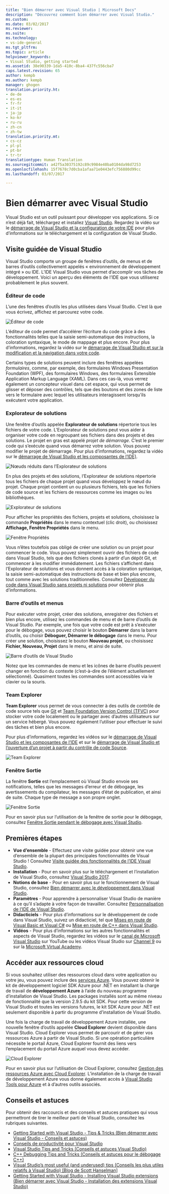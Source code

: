 ```yaml
---
title: "Bien démarrer avec Visual Studio | Microsoft Docs"
description: "Découvrez comment bien démarrer avec Visual Studio."
ms.custom: 
ms.date: 03/02/2017
ms.reviewer: 
ms.suite: 
ms.technology:
- vs-ide-general
ms.tgt_pltfrm: 
ms.topic: article
helpviewer_keywords:
- Visual Studio, getting started
ms.assetid: 38e90339-1da5-410c-8ba4-437fc556cba7
caps.latest.revision: 65
author: kempb
ms.author: kempb
manager: ghogen
translation.priority.ht:
- de-de
- es-es
- fr-fr
- it-it
- ja-jp
- ko-kr
- ru-ru
- zh-cn
- zh-tw
translation.priority.mt:
- cs-cz
- pl-pl
- pt-br
- tr-tr
translationtype: Human Translation
ms.sourcegitcommit: a42f5a30375192c89c9984e40ba0104da98d7253
ms.openlocfilehash: 15f7678c7d0cba1afaa71e0443efc756880d99cc
ms.lasthandoff: 03/07/2017

---
```

# <a name="get-started-with-visual-studio"></a>Bien démarrer avec Visual Studio

Visual Studio est un outil puissant pour développer vos applications. Si ce n’est déjà fait, téléchargez et installez [Visual Studio](https://www.visualstudio.com/vs/). Regardez la vidéo sur le [démarrage de Visual Studio et la configuration de votre IDE](https://www.youtube.com/watch?v=xLCedknQkN0&list=PLReL099Y5nRfw6VNvzMkv0sabT2crbSpK&index=1) pour plus d’informations sur le téléchargement et la configuration de Visual Studio.

## <a name="visual-studio-tour"></a>Visite guidée de Visual Studio
Visual Studio comporte un groupe de fenêtres d’outils, de menus et de barres d’outils collectivement appelés « environnement de développement intégré » ou IDE. L’IDE Visual Studio vous permet d’accomplir vos tâches de développement. Voici un aperçu des éléments de l’IDE que vous utiliserez probablement le plus souvent.

### <a name="code-editor"></a>Éditeur de code
L’une des fenêtres d’outils les plus utilisées dans Visual Studio. C’est là que vous écrivez, affichez et parcourez votre code.

![Éditeur de code](../ide/media/VSIDE_CodeWindow.png)

L’éditeur de code permet d’accélérer l’écriture du code grâce à des fonctionnalités telles que la saisie semi-automatique des instructions, la coloration syntaxique, le mode de mappage et plus encore. Pour plus d’informations, regardez la vidéo sur le [démarrage de Visual Studio et sur la modification et la navigation dans votre code](https://www.youtube.com/watch?v=4glwwioCVjA&list=PLReL099Y5nRfw6VNvzMkv0sabT2crbSpK&index=5).

Certains types de solutions peuvent inclure des fenêtres appelées *formulaires*, comme, par exemple, des formulaires Windows Presentation Foundation (WPF), des formulaires Windows, des formulaires Extensible Application Markup Language (XAML). Dans ces cas-là, vous verrez également un concepteur visuel dans cet espace, qui vous permet de glisser et déposer des contrôles, tels que des boutons et des zones de liste vers le formulaire avec lequel les utilisateurs interagissent lorsqu’ils exécutent votre application.

### <a name="solution-explorer"></a>Explorateur de solutions

Une fenêtre d’outils appelée **Explorateur de solutions** répertorie tous les fichiers de votre code. L’Explorateur de solutions peut vous aider à organiser votre code en regroupant ses fichiers dans des projets et des solutions. Le projet en gras est appelé *projet de démarrage*. C’est le premier code qui s’exécute quand vous démarrez votre solution. Vous pouvez modifier le projet de démarrage. Pour plus d’informations, regardez la vidéo sur le [démarrage de Visual Studio et les composantes de l’IDE)](https://www.youtube.com/watch?v=JHc3_gsCmZg&index=2&list=PLReL099Y5nRfw6VNvzMkv0sabT2crbSpK).

![Nœuds réduits dans l’Explorateur de solutions](../ide/media/VSIDE_SolutionExplorer2_callouts.png)

 En plus des projets et des solutions, l’Explorateur de solutions répertorie tous les fichiers de chaque projet quand vous développez le nœud du projet. Chaque projet contient un ou plusieurs fichiers, tels que les fichiers de code source et les fichiers de ressources comme les images ou les bibliothèques.

![Explorateur de solutions](../ide/media/VSIDE_SolutionExplorer3.png)

Pour afficher les propriétés des fichiers, projets et solutions, choisissez la commande **Propriétés** dans le menu contextuel (clic droit), ou choisissez **Affichage, Fenêtre Propriétés** dans le menu.

![Fenêtre Propriétés](../ide/media/VSIDE_SolutionExplorer4.png)

Vous n’êtes toutefois pas obligé de créer une solution ou un projet pour commencer le code. Vous pouvez simplement ouvrir des fichiers de code dans Visual Studio, tels que des fichiers clonés à partir d’un dépôt Git, et commencer à les modifier immédiatement. Les fichiers s’affichent dans l’Explorateur de solutions et vous donnent accès à la coloration syntaxique, la saisie semi-automatique des instructions de base et bien plus encore, tout comme avec les solutions traditionnelles. Consultez [Développer du code dans Visual Studio sans projets ni solutions](../ide/develop-code-in-visual-studio-without-projects-or-solutions.md) pour obtenir plus d’informations.

### <a name="toolbar-and-menus"></a>Barre d’outils et menus
Pour exécuter votre projet, créer des solutions, enregistrer des fichiers et bien plus encore, utilisez les commandes de menu et de barre d’outils de Visual Studio. Par exemple, une fois que votre code est prêt à s’exécuter pour le débogage, vous pouvez choisir le bouton **Démarrer** dans la barre d’outils, ou choisir **Déboguer, Démarrer le débogage** dans le menu. Pour créer une solution, choisissez le bouton **Nouveau projet**, ou choisissez **Fichier, Nouveau, Projet** dans le menu, et ainsi de suite.

![Barre d’outils de Visual Studio](../ide/media/VSIDE_SolutionExplorer5_callouts.png)

Notez que les commandes de menu et les icônes de barre d’outils peuvent changer en fonction du contexte (c’est-à-dire de l’élément actuellement sélectionné). Quasiment toutes les commandes sont accessibles via le clavier ou la souris.

### <a name="team-explorer"></a>Team Explorer
**Team Explorer** vous permet de vous connecter à des outils de contrôle de code source tels que [Git](https://git-scm.com/) et [Team Foundation Version Control (TFVC)](https://www.visualstudio.com/en-us/docs/tfvc/overview) pour stocker votre code localement ou le partager avec d’autres utilisateurs sur un service hébergé. Vous pouvez également l’utiliser pour effectuer le suivi des tâches et bien plus encore.

Pour plus d’informations, regardez les vidéos sur le [démarrage de Visual Studio et les composantes de l’IDE](https://www.youtube.com/watch?v=JHc3_gsCmZg&index=2&list=PLReL099Y5nRfw6VNvzMkv0sabT2crbSpK) et sur le [démarrage de Visual Studio et l’ouverture d’un projet à partir du contrôle de code Source](https://www.youtube.com/watch?v=pc9vX_4RGV4&list=PLReL099Y5nRfw6VNvzMkv0sabT2crbSpK&index=3).

![Team Explorer](../ide/media/TeamExplorer.png)

### <a name="output-window"></a>Fenêtre Sortie
La fenêtre **Sortie** est l’emplacement où Visual Studio envoie ses notifications, telles que les messages d’erreur et de débogage, les avertissements du compilateur, les messages d’état de publication, et ainsi de suite. Chaque type de message a son propre onglet.

![Fenêtre Sortie](../ide/media/VSIDE_OutputWindow.png)

Pour en savoir plus sur l’utilisation de la fenêtre de sortie pour le débogage, consultez [Fenêtre Sortie pendant le débogage avec Visual Studio](https://blogs.msdn.microsoft.com/visualstudioalm/2015/02/09/the-output-window-while-debugging-with-visual-studio/).

## <a name="first-steps"></a>Premières étapes
- **Vue d’ensemble** - Effectuez une visite guidée pour obtenir une vue d’ensemble de la plupart des principales fonctionnalités de Visual Studio ! Consultez [Visite guidée des fonctionnalités de l’IDE Visual Studio](../ide/visual-studio-ide.md).
- **Installation** - Pour en savoir plus sur le téléchargement et l’installation de Visual Studio, consultez [Visual Studio 2017](../install/install-visual-studio.md).
- **Notions de base** - Pour en savoir plus sur le fonctionnement de Visual Studio, consultez [Bien démarrer avec le développement dans Visual Studio](../ide/get-started-developing-with-visual-studio.md).
- **Paramètres** - Pour apprendre à personnaliser Visual Studio de manière à ce qu’il s’adapte à votre façon de travailler. Consultez [Personnalisation de l’IDE de Visual Studio](../ide/personalizing-the-visual-studio-ide.md).
- **Didacticiels** - Pour plus d’informations sur le développement de code dans Visual Studio, suivez un didacticiel, tel que [Mises en route de Visual Basic et Visual C#](../ide/getting-started-with-visual-csharp-and-visual-basic.md) ou [Mise en route de C++ dans Visual Studio](../ide/getting-started-with-cpp-in-visual-studio.md).
- **Vidéos** - Pour plus d’informations sur les autres fonctionnalités et aspects de Visual Studio, regardez les vidéos sur le [canal de Microsoft Visual Studio](https://www.youtube.com/user/VisualStudio/videos) sur YouTube ou les vidéos Visual Studio sur [Channel 9](https://channel9.msdn.com/Tags/visual+studio) ou sur la [Microsoft Virtual Academy](https://mva.microsoft.com/product-training/visual-studio-courses#!jobf=Developer).

## <a name="access-cloud-based-resources"></a>Accéder aux ressources cloud

Si vous souhaitez utiliser des ressources cloud dans votre application ou votre jeu, vous pouvez inclure des [services Azure](https://azure.microsoft.com/en-us/services/). Vous pouvez obtenir le kit de développement logiciel SDK Azure pour .NET en installant la charge de travail de **développement Azure** à l’aide du nouveau programme d’installation de Visual Studio. Les packages installés sont au même niveau de fonctionnalité que la version 2.9.5 du kit SDK. Pour cette version de Visual Studio et toutes les versions futures, le kit SDK Azure pour .NET est seulement disponible à partir du programme d’installation de Visual Studio.

Une fois la charge de travail de développement Azure installée, une nouvelle fenêtre d’outils appelée **Cloud Explorer** devient disponible dans Visual Studio. Cloud Explorer vous permet de parcourir et de gérer vos ressources Azure à partir de Visual Studio. Si une opération particulière nécessite le portail Azure, Cloud Explorer fournit des liens vers l’emplacement du portail Azure auquel vous devez accéder.

![Cloud Explorer](../ide/media/VSIDE_CloudExplorer.png)

Pour en savoir plus sur l’utilisation de Cloud Explorer, consultez [Gestion des ressources Azure avec Cloud Explorer](https://azure.microsoft.com/en-us/documentation/articles/vs-azure-tools-resources-managing-with-cloud-explorer/).
L’installation de la charge de travail de développement Azure vous donne également accès à [Visual Studio Tools pour Azure](https://www.visualstudio.com/vs/azure-tools/) et à d’autres outils associés.

## <a name="tips-and-tricks"></a>Conseils et astuces
Pour obtenir des raccourcis et des conseils et astuces pratiques qui vous permettront de tirer le meilleur parti de Visual Studio, consultez les rubriques suivantes.
- [Getting Started with Visual Studio - Tips & Tricks (Bien démarrer avec Visual Studio - Conseils et astuces)](https://www.youtube.com/watch?v=vmXqGwn1Glk&list=PLReL099Y5nRfw6VNvzMkv0sabT2crbSpK&index=4)
- [Conseils de productivité pour Visual Studio](../ide/productivity-tips-for-visual-studio.md)
- [Visual Studio Tips and Tricks (Conseils et astuces Visual Studio)](https://channel9.msdn.com/events/TechEd/2013/DEV-B353)
- [C++ Debugging Tips and Tricks (Conseils et astuces pour le débogage C++)](https://channel9.msdn.com/Shows/Visual-Studio-Toolbox/C-Plus-Plus-Debugging-Tips-and-Tricks)
- [Visual Studio’s most useful (and underused) tips (Conseils les plus utiles relatifs à Visual Studio) [Blog de Scott Hanselman]](https://www.hanselman.com/blog/VisualStudiosMostUsefulAndUnderusedTips.aspx)
- [Getting Started with Visual Studio - Installing Visual Studio extensions (Bien démarrer avec Visual Studio - Installation des extensions Visual Studio)](https://www.youtube.com/watch?v=MWLLQaknRZY&list=PLReL099Y5nRfw6VNvzMkv0sabT2crbSpK&index=7)

